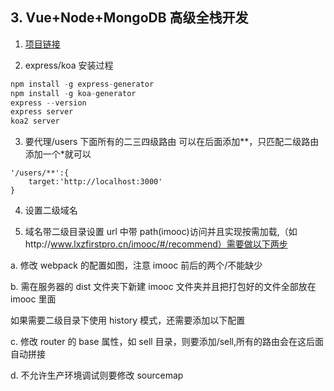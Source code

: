 ## 3. Vue+Node+MongoDB 高级全栈开发

1. [项目链接](https://mall.ncuxz.fun/#/goods)

2. express/koa 安装过程

```js
npm install -g express-generator
npm install -g koa-generator
express --version
express server
koa2 server
```

3. 要代理/users 下面所有的二三四级路由 可以在后面添加\*\*，只匹配二级路由添加一个\*就可以

```
'/users/**':{
    target:'http://localhost:3000'
}
```

4. 设置二级域名
   <img :src="$withBase('/assets/sub-domain.png')">

5. 域名带二级目录设置
   url 中带 path(imooc)访问并且实现按需加载,（如http://www.lxzfirstpro.cn/imooc/#/recommend）需要做以下两步

a. 修改 webpack 的配置如图，注意 imooc 前后的两个/不能缺少
<img :src="$withBase('/assets/folder-domain.png')">

b. 需在服务器的 dist 文件夹下新建 imooc 文件夹并且把打包好的文件全部放在 imooc 里面

如果需要二级目录下使用 history 模式，还需要添加以下配置

c. 修改 router 的 base 属性，如 sell 目录，则要添加/sell,所有的路由会在这后面自动拼接

d. 不允许生产环境调试则要修改 sourcemap
